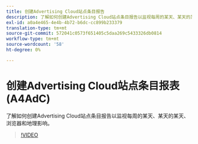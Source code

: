 ```yaml
---
title: 创建Advertising Cloud站点条目报告
description: 了解如何创建Advertising Cloud站点条目报告以监视每周的某天、某天的某天、浏览器和地理影响。
exl-id: a0a4e465-4e4b-4b72-b6dc-cc899b233379
translation-type: tm+mt
source-git-commit: 572041c0573f651405c5daa269c5433326db0814
workflow-type: tm+mt
source-wordcount: '58'
ht-degree: 0%

---
```


# 创建Advertising Cloud站点条目报表(A4AdC)

了解如何创建Advertising Cloud站点条目报告以监视每周的某天、某天的某天、浏览器和地理影响。

>[!VIDEO](https://video.tv.adobe.com/v/33921)
